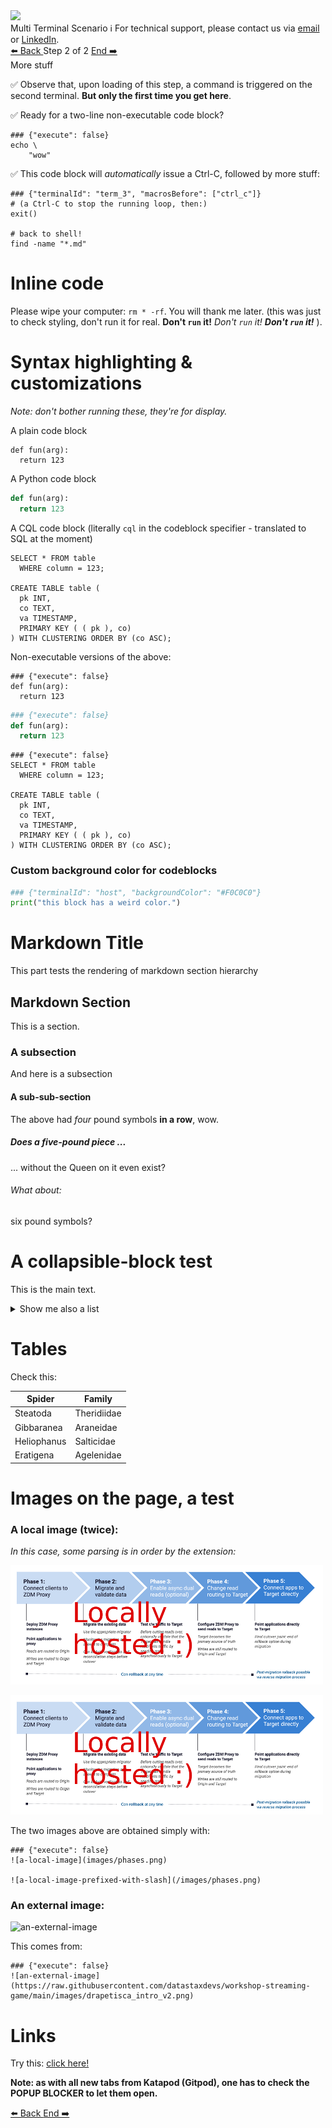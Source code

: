 <!-- TOP -->
<div class="top">
  <img class="scenario-academy-logo" src="https://datastax-academy.github.io/katapod-shared-assets/images/ds-academy-2023.svg" />
  <div class="scenario-title-section">
    <span class="scenario-title">Multi Terminal Scenario</span>
    <span class="scenario-subtitle">ℹ️ For technical support, please contact us via <a href="mailto:aleksandr.volochnev@datastax.com">email</a> or <a href="https://dtsx.io/aleks">LinkedIn</a>.</span>
  </div>
</div>

<!-- NAVIGATION -->
<div id="navigation-top" class="navigation-top">
 <a href='command:katapod.loadPage?[{"step":"step1-astra"}]'
   class="btn btn-dark navigation-top-left">⬅️ Back
 </a>
<span class="step-count"> Step 2 of 2</span>
 <a href='command:katapod.loadPage?[{"step":"finish"}]' 
    class="btn btn-dark navigation-top-right">End ➡️
  </a>
</div>

<!-- CONTENT -->

<div class="step-title">More stuff</div>

✅ Observe that, upon loading of this step, a command is triggered on the second terminal.
**But only the first time you get here**.

✅ Ready for a two-line non-executable code block?
```
### {"execute": false}
echo \
    "wow"
```

✅ This code block will *automatically* issue a Ctrl-C, followed by more stuff:
```
### {"terminalId": "term_3", "macrosBefore": ["ctrl_c"]}
# (a Ctrl-C to stop the running loop, then:)
exit()

# back to shell!
find -name "*.md"
```

# Inline code

Please wipe your computer: `rm * -rf`. You will thank me later.
(this was just to check styling, don't run it for real.
**Don't `run` it!**
_Don't `run` it!_
**_Don't `run` it!_** ).

# Syntax highlighting & customizations

_Note: don't bother running these, they're for display._

A plain code block

```
def fun(arg):
  return 123
```

A Python code block

```python
def fun(arg):
  return 123
```

A CQL code block (literally `cql` in the codeblock specifier - translated to SQL at the moment)

```cql
SELECT * FROM table
  WHERE column = 123;

CREATE TABLE table (
  pk INT,
  co TEXT,
  va TIMESTAMP,
  PRIMARY KEY ( ( pk ), co)
) WITH CLUSTERING ORDER BY (co ASC);
```

Non-executable versions of the above:

```
### {"execute": false}
def fun(arg):
  return 123
```

```python
### {"execute": false}
def fun(arg):
  return 123
```

```cql
### {"execute": false}
SELECT * FROM table
  WHERE column = 123;

CREATE TABLE table (
  pk INT,
  co TEXT,
  va TIMESTAMP,
  PRIMARY KEY ( ( pk ), co)
) WITH CLUSTERING ORDER BY (co ASC);
```

### Custom background color for codeblocks

```python
### {"terminalId": "host", "backgroundColor": "#F0C0C0"}
print("this block has a weird color.")
```

# Markdown Title

This part tests the rendering of markdown section hierarchy

## Markdown Section

This is a section.

### A subsection

And here is a subsection

#### A sub-sub-section

The above had _four_ pound symbols **in a row**, wow.

##### Does a five-pound piece ...

... without the Queen on it even exist?

###### What about:

six pound symbols?

# A collapsible-block test

This is the main text.

<details class="katapod-details"><summary>Show me also a list</summary>

1. Gluon
2. Photon
3. W boson
4. Z boson

</details>

# Tables

Check this:

| Spider | Family |
|--------|--------|
| Steatoda | Theridiidae |
| Gibbaranea | Araneidae |
| Heliophanus | Salticidae |
| Eratigena | Agelenidae |

# Images on the page, a test

### A local image (twice):

_In this case, some parsing is in order by the extension:_

![a-local-image](images/phases.png)

![a-local-image-prefixed-with-slash](/images/phases.png)

The two images above are obtained simply with:

```
### {"execute": false}
![a-local-image](images/phases.png)

![a-local-image-prefixed-with-slash](/images/phases.png)
```

### An external image:

![an-external-image](https://raw.githubusercontent.com/datastaxdevs/workshop-streaming-game/main/images/drapetisca_intro_v2.png)

This comes from:

```
### {"execute": false}
![an-external-image](https://raw.githubusercontent.com/datastaxdevs/workshop-streaming-game/main/images/drapetisca_intro_v2.png)
```

# Links

Try this: [click here!](https://docs.datastax.com/en/astra-serverless/docs/migrate/introduction.html)

**Note: as with all new tabs from Katapod (Gitpod), one has to check the POPUP BLOCKER to let them open.**

<!-- NAVIGATION -->
<div id="navigation-bottom" class="navigation-bottom">
 <a href='command:katapod.loadPage?[{"step":"step1-astra"}]'
   class="btn btn-dark navigation-bottom-left">⬅️ Back
 </a>
 <a href='command:katapod.loadPage?[{"step":"finish"}]'
    class="btn btn-dark navigation-bottom-right">End ➡️
  </a>
</div>
